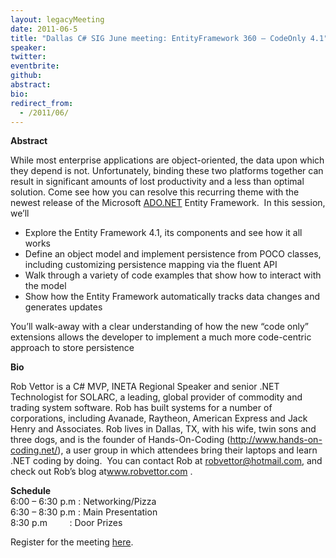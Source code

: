 ```yaml
---
layout: legacyMeeting
date: 2011-06-5
title: "Dallas C# SIG June meeting: EntityFramework 360 – CodeOnly 4.1"
speaker:
twitter:
eventbrite:
github:
abstract:
bio:
redirect_from:
  - /2011/06/
---
```


<p><!-- p.p1 {margin: 0.0px 0.0px 0.0px 0.0px; font: 13.0px Helvetica} p.p2 {margin: 0.0px 0.0px 0.0px 0.0px; font: 10.0px Arial} p.p3 {margin: 0.0px 0.0px 0.0px 0.0px; font: 13.0px Helvetica; min-height: 16.0px} li.li2 {margin: 0.0px 0.0px 0.0px 0.0px; font: 10.0px Arial} span.s1 {color: #e96a1b} span.s2 {text-decoration: underline} span.s3 {font: 10.0px 'Lucida Grande'} ul.ul1 {list-style-type: disc} --><strong>Abstract</strong></p>
<p>While most enterprise applications are object-oriented, the data upon which they depend is not. Unfortunately, binding these two platforms together can result in significant amounts of lost productivity and a less than optimal solution. Come see how you can resolve this recurring theme with the newest release of the Microsoft <a href="http://ado.net/">ADO.NET</a> Entity Framework. &nbsp;In this session, we&#8217;ll</p>
<ul>
<li>Explore the Entity Framework 4.1, its components and see how it all works</li>
<li>Define an object model and implement persistence from POCO classes, including customizing persistence mapping via the fluent API</li>
<li>Walk through a variety of code examples that show how to interact with the model</li>
<li>Show how the Entity Framework automatically tracks data changes and generates updates</li>
</ul>
<p>You&#8217;ll walk-away with a clear understanding of how the new &#8220;code only&#8221; extensions allows the developer to implement a much more code-centric approach to store persistence</p>
<p><strong>Bio</strong></p>
<p>Rob Vettor is a C# MVP, INETA Regional Speaker and senior .NET Technologist for SOLARC, a leading, global provider of commodity and trading system software. Rob has built systems for a number of corporations, including Avanade, Raytheon, American Express and Jack Henry and Associates. Rob lives in Dallas, TX, with his wife, twin sons and three dogs, and is the founder of Hands-On-Coding (<a href="http://www.hands-on-coding.net/">http://www.hands-on-coding.net/</a>), a user group in which attendees bring their laptops and learn .NET coding by doing.&nbsp; You can contact Rob at <a href="mailto:robvettor@hotmail.com">robvettor@hotmail.com</a>, and check out Rob&#8217;s blog at<a href="http://www.robvettor.com/">www.robvettor.com</a> .</p>
<p><strong>Schedule</strong><br />
6:00 &#8211; 6:30 p.m : Networking/Pizza<br />
6:30 &#8211; 8:30 p.m : Main Presentation<br />
8:30 p.m &nbsp; &nbsp; &nbsp; &nbsp; : Door Prizes</p>
<p>Register for the meeting <a href="http://www.eventbrite.com/event/1669047165">here</a>.</p>

